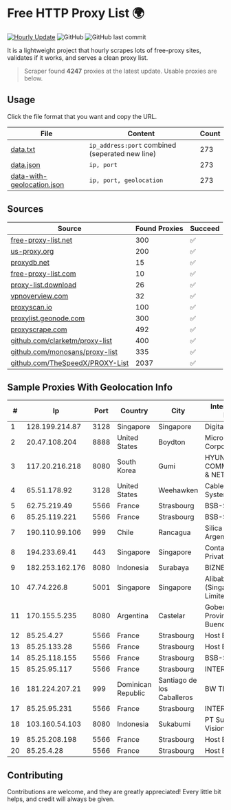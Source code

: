 
# Free HTTP Proxy List 🌍

[![Hourly Update](https://github.com/mertguvencli/http-proxy-list/actions/workflows/main.yml/badge.svg?branch=main)](https://github.com/mertguvencli/http-proxy-list/actions/workflows/main.yml)
![GitHub](https://img.shields.io/github/license/mertguvencli/http-proxy-list)
![GitHub last commit](https://img.shields.io/github/last-commit/mertguvencli/http-proxy-list)

It is a lightweight project that hourly scrapes lots of free-proxy sites, validates if it works, and serves a clean proxy list.


> Scraper found **4247** proxies at the latest update. Usable proxies are below.

## Usage

Click the file format that you want and copy the URL.


|File|Content|Count|
|----|-------|-----|
|[data.txt](https://raw.githubusercontent.com/mertguvencli/http-proxy-list/main/proxy-list/data.txt)|`ip_address:port` combined (seperated new line)|273|
|[data.json](https://raw.githubusercontent.com/mertguvencli/http-proxy-list/main/proxy-list/data.json)|`ip, port`|273|
|[data-with-geolocation.json](https://raw.githubusercontent.com/mertguvencli/http-proxy-list/main/proxy-list/data-with-geolocation.json)|`ip, port, geolocation`|273|

## Sources

|Source|Found Proxies|Succeed|
|------|-------------|-------|
|[free-proxy-list.net](https://free-proxy-list.net)|300|✅|
|[us-proxy.org](https://www.us-proxy.org)|200|✅|
|[proxydb.net](http://proxydb.net)|15|✅|
|[free-proxy-list.com](https://free-proxy-list.com/?page=&port=&type%5B%5D=http&type%5B%5D=https&up_time=0&search=Search)|10|✅|
|[proxy-list.download](https://www.proxy-list.download/HTTP)|26|✅|
|[vpnoverview.com](https://vpnoverview.com/privacy/anonymous-browsing/free-proxy-servers)|32|✅|
|[proxyscan.io](https://www.proxyscan.io)|100|✅|
|[proxylist.geonode.com](https://proxylist.geonode.com/api/proxy-list?limit=300&page=1&sort_by=lastChecked&sort_type=desc&protocols=http,https)|300|✅|
|[proxyscrape.com](https://api.proxyscrape.com/v2/?request=displayproxies&protocol=http&timeout=10000&country=all&ssl=all&anonymity=all)|492|✅|
|[github.com/clarketm/proxy-list](https://raw.githubusercontent.com/clarketm/proxy-list/master/proxy-list-raw.txt)|400|✅|
|[github.com/monosans/proxy-list](https://raw.githubusercontent.com/monosans/proxy-list/main/proxies/http.txt)|335|✅|
|[github.com/TheSpeedX/PROXY-List](https://raw.githubusercontent.com/TheSpeedX/PROXY-List/master/http.txt)|2037|✅|


## Sample Proxies With Geolocation Info

|#|Ip|Port|Country|City|Internet Service Provider|
|-|--|----|-------|----|-------------------------|
|1|128.199.214.87|3128|Singapore|Singapore|DigitalOcean, LLC|
|2|20.47.108.204|8888|United States|Boydton|Microsoft Corporation|
|3|117.20.216.218|8080|South Korea|Gumi|HYUNDAI COMMUNICATIONS & NETWORK|
|4|65.51.178.92|3128|United States|Weehawken|Cablevision Systems Corp.|
|5|62.75.219.49|5566|France|Strasbourg|BSB-SERVICE|
|6|85.25.119.221|5566|France|Strasbourg|BSB-SERVICE|
|7|190.110.99.106|999|Chile|Rancagua|Silica Networks Argentina S.A.|
|8|194.233.69.41|443|Singapore|Singapore|Contabo Asia Private Limited|
|9|182.253.162.176|8080|Indonesia|Surabaya|BIZNET|
|10|47.74.226.8|5001|Singapore|Singapore|Alibaba Cloud (Singapore) Private Limited|
|11|170.155.5.235|8080|Argentina|Castelar|Gobernacion de la Provincia de Buenos Aires|
|12|85.25.4.27|5566|France|Strasbourg|Host Europe GmbH|
|13|85.25.133.28|5566|France|Strasbourg|Host Europe GmbH|
|14|85.25.118.155|5566|France|Strasbourg|BSB-SERVICE|
|15|85.25.95.117|5566|France|Strasbourg|INTERGENIA|
|16|181.224.207.21|999|Dominican Republic|Santiago de los Caballeros|BW TELECOM|
|17|85.25.95.231|5566|France|Strasbourg|INTERGENIA|
|18|103.160.54.103|8080|Indonesia|Sukabumi|PT Sukabumi Sinar Vision|
|19|85.25.208.198|5566|France|Strasbourg|Host Europe GmbH|
|20|85.25.4.28|5566|France|Strasbourg|Host Europe GmbH|



## Contributing

Contributions are welcome, and they are greatly appreciated! Every
little bit helps, and credit will always be given.

